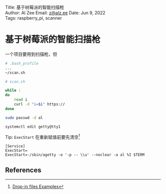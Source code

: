 Title:  基于树莓派的智能扫描枪  
Author: Al Zee
Email:  z@alz.ee
Date:   Jun 9, 2022  
Tags:   raspberry_pi, scanner

# 基于树莓派的智能扫描枪

一个项目要用到扫描枪，但


```bash
# .bash_profile
...
~/scan.sh
```

```bash
# scan.sh

while :
do
    read i
    curl -d "i=$i" https://
done
```

```bash
sudo passwd -d al
```

```bash
systemctl edit getty@tty1
```

Tip: `ExecStart` 在重新赋值前要先清空[^drop-in-examples]

```
[Service]
ExecStart=
ExecStart=-/sbin/agetty -o '-p -- \\u' --noclear -a al %I $TERM
```

## References

[^drop-in-examples]: [Drop-in files Examples](https://wiki.archlinux.org/title/systemd#Examples)
[^autologin]: [Automatically Login on Debian 9.2.1 Command Line](https://unix.stackexchange.com/a/401798/274163)
[^autologin-2]: [Automatic root login in Debian 8.0 (console only))](https://superuser.com/a/1423805)
